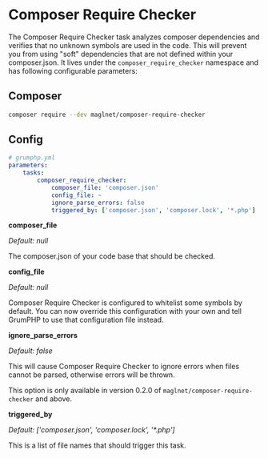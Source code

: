 # Composer Require Checker

The Composer Require Checker task analyzes composer dependencies and verifies that no unknown symbols are used in the
code. This will prevent you from using "soft" dependencies that are not defined within your composer.json.
It lives under the `composer_require_checker` namespace and has following configurable parameters:

## Composer
```bash
composer require --dev maglnet/composer-require-checker
```

## Config
```yaml
# grumphp.yml
parameters:
    tasks:
        composer_require_checker:
            composer_file: 'composer.json'
            config_file: ~
            ignore_parse_errors: false
            triggered_by: ['composer.json', 'composer.lock', '*.php']
```

**composer_file**

*Default: null*

The composer.json of your code base that should be checked.

**config_file**

*Default: null*

Composer Require Checker is configured to whitelist some symbols by default. You can now override this configuration
with your own and tell GrumPHP to use that configuration file instead.

**ignore_parse_errors**

*Default: false*

This will cause Composer Require Checker to ignore errors when files cannot be parsed, otherwise errors will be thrown.

This option is only available in version 0.2.0 of `maglnet/composer-require-checker` and above.

**triggered_by**

*Default: ['composer.json', 'composer.lock', '\*.php']*

This is a list of file names that should trigger this task.
